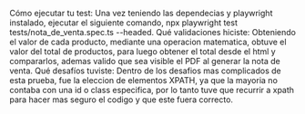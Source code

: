 Cómo ejecutar tu test: Una vez teniendo las dependecias y playwright instalado, ejecutar el siguiente comando, npx playwright test tests/nota_de_venta.spec.ts --headed. Qué validaciones hiciste: Obteniendo el valor de cada producto, mediante una operacion matematica, obtuve el valor del total de productos, para luego obtener el total desde el html y compararlos, ademas valido que sea visible el PDF al generar la nota de venta. Qué desafíos tuviste: Dentro de los desafios mas complicados de esta prueba, fue la eleccion de elementos XPATH, ya que la mayoria no contaba con una id o class especifica, por lo tanto tuve que recurrir a xpath para hacer mas seguro el codigo y que este fuera correcto.
